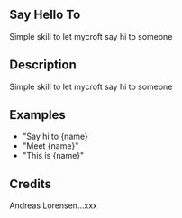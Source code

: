 ## Say Hello To
Simple skill to let mycroft say hi to someone

## Description
Simple skill to let mycroft say hi to someone

## Examples
 - "Say hi to {name}
 - "Meet {name}"
 - "This is {name}"


## Credits
Andreas Lorensen...xxx


